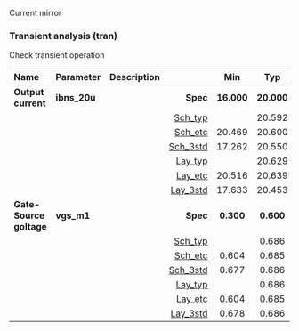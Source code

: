 Current mirror

### Transient analysis (tran)

Check transient operation



|**Name**|**Parameter**|**Description**| |**Min**|**Typ**|**Max**| Unit|
|:---|:---|:---|---:|:---:|:---:|:---:| ---:|
|**Output current**|**ibns\_20u** || **Spec**  | **16.000** | **20.000** | **24.000** | **uA** |
| | | |<a href='results/tran_Sch_typical.html'>Sch_typ</a>| | 20.592 |  | |
| | | |<a href='results/tran_Sch_etc.html'>Sch_etc</a>|20.469 | 20.600 | 20.728 | |
| | | |<a href='results/tran_Sch_mc.html'>Sch_3std</a>|17.262 | 20.550 | 23.839 | |
| | | |<a href='results/tran_Lay_typical.html'>Lay_typ</a>| | 20.629 |  | |
| | | |<a href='results/tran_Lay_etc.html'>Lay_etc</a>|20.516 | 20.639 | 20.759 | |
| | | |<a href='results/tran_Lay_mc.html'>Lay_3std</a>|17.633 | 20.453 | 23.273 | |
|**Gate-Source goltage**|**vgs\_m1** || **Spec**  | **0.300** | **0.600** | **0.700** | **V** |
| | | |<a href='results/tran_Sch_typical.html'>Sch_typ</a>| | 0.686 |  | |
| | | |<a href='results/tran_Sch_etc.html'>Sch_etc</a>|0.604 | 0.685 | <span style='color:red'>**0.758**</span> | |
| | | |<a href='results/tran_Sch_mc.html'>Sch_3std</a>|0.677 | 0.686 | 0.695 | |
| | | |<a href='results/tran_Lay_typical.html'>Lay_typ</a>| | 0.686 |  | |
| | | |<a href='results/tran_Lay_etc.html'>Lay_etc</a>|0.604 | 0.685 | <span style='color:red'>**0.758**</span> | |
| | | |<a href='results/tran_Lay_mc.html'>Lay_3std</a>|0.678 | 0.686 | 0.693 | |


